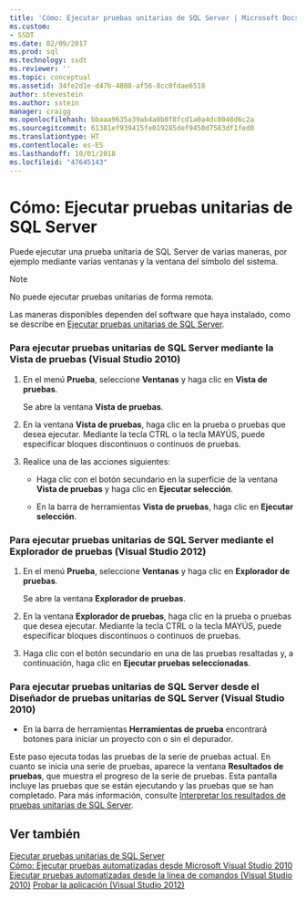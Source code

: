 ```yaml
---
title: 'Cómo: Ejecutar pruebas unitarias de SQL Server | Microsoft Docs'
ms.custom:
- SSDT
ms.date: 02/09/2017
ms.prod: sql
ms.technology: ssdt
ms.reviewer: ''
ms.topic: conceptual
ms.assetid: 34fe2d1e-d47b-4808-af56-8cc0fdae6518
author: stevestein
ms.author: sstein
manager: craigg
ms.openlocfilehash: bbaaa9635a39ab4a0b8f8fcd1a0a4dc8048d6c2a
ms.sourcegitcommit: 61381ef939415fe019285def9450d7583df1fed0
ms.translationtype: HT
ms.contentlocale: es-ES
ms.lasthandoff: 10/01/2018
ms.locfileid: "47645143"
---
```

# <a name="how-to-run-sql-server-unit-tests"></a>Cómo: Ejecutar pruebas unitarias de SQL Server
Puede ejecutar una prueba unitaria de SQL Server de varias maneras, por ejemplo mediante varias ventanas y la ventana del símbolo del sistema.  
  
> [!NOTE]  
> No puede ejecutar pruebas unitarias de forma remota.  
  
Las maneras disponibles dependen del software que haya instalado, como se describe en [Ejecutar pruebas unitarias de SQL Server](../ssdt/running-sql-server-unit-tests.md).  
  
### <a name="to-run-sql-server-unit-tests-using-test-view-visual-studio-2010"></a>Para ejecutar pruebas unitarias de SQL Server mediante la Vista de pruebas (Visual Studio 2010)  
  
1.  En el menú **Prueba**, seleccione **Ventanas** y haga clic en **Vista de pruebas**.  
  
    Se abre la ventana **Vista de pruebas**.  
  
2.  En la ventana **Vista de pruebas**, haga clic en la prueba o pruebas que desea ejecutar. Mediante la tecla CTRL o la tecla MAYÚS, puede especificar bloques discontinuos o continuos de pruebas.  
  
3.  Realice una de las acciones siguientes:  
  
    -   Haga clic con el botón secundario en la superficie de la ventana **Vista de pruebas** y haga clic en **Ejecutar selección**.  
  
    -   En la barra de herramientas **Vista de pruebas**, haga clic en **Ejecutar selección**.  
  
### <a name="to-run-sql-server-unit-tests-using-test-explorer-visual-studio-2012"></a>Para ejecutar pruebas unitarias de SQL Server mediante el Explorador de pruebas (Visual Studio 2012)  
  
1.  En el menú **Prueba**, seleccione **Ventanas** y haga clic en **Explorador de pruebas**.  
  
    Se abre la ventana **Explorador de pruebas**.  
  
2.  En la ventana **Explorador de pruebas**, haga clic en la prueba o pruebas que desea ejecutar. Mediante la tecla CTRL o la tecla MAYÚS, puede especificar bloques discontinuos o continuos de pruebas.  
  
3.  Haga clic con el botón secundario en una de las pruebas resaltadas y, a continuación, haga clic en **Ejecutar pruebas seleccionadas**.  
  
### <a name="to-run-sql-server-unit-tests-from-the-sql-server-unit-test-designer-visual-studio-2010"></a>Para ejecutar pruebas unitarias de SQL Server desde el Diseñador de pruebas unitarias de SQL Server (Visual Studio 2010)  
  
-   En la barra de herramientas **Herramientas de prueba** encontrará botones para iniciar un proyecto con o sin el depurador.  
  
Este paso ejecuta todas las pruebas de la serie de pruebas actual. En cuanto se inicia una serie de pruebas, aparece la ventana **Resultados de pruebas**, que muestra el progreso de la serie de pruebas. Esta pantalla incluye las pruebas que se están ejecutando y las pruebas que se han completado. Para más información, consulte [Interpretar los resultados de pruebas unitarias de SQL Server](../ssdt/interpreting-sql-server-unit-test-results.md).  
  
## <a name="see-also"></a>Ver también  
[Ejecutar pruebas unitarias de SQL Server](../ssdt/running-sql-server-unit-tests.md)  
[Cómo: Ejecutar pruebas automatizadas desde Microsoft Visual Studio 2010](http://msdn.microsoft.com/library/ms182470(VS.100).aspx)  
[Ejecutar pruebas automatizadas desde la línea de comandos (Visual Studio 2010)](http://msdn.microsoft.com/library/ms182486(VS.100).aspx)  
[Probar la aplicación (Visual Studio 2012)](http://msdn.microsoft.com/library/ms182409.aspx)  
  
